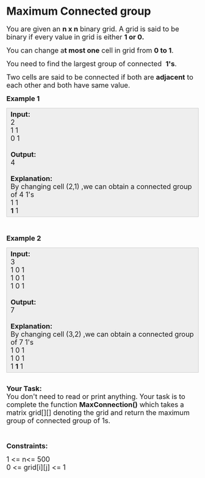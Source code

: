 # Maximum Connected group

<div class="problems_problem_content__Xm_eO"><p><span style="font-size:18px">You are given an <strong>n x n</strong> binary grid. A grid is said to be binary if every value in grid is either <strong>1 or 0.</strong></span></p>

<p><span style="font-size:18px">You can change a<strong>t most one</strong> cell in grid from <strong>0 to 1</strong>.</span></p>

<p><span style="font-size:18px">You need to find the largest group of connected&nbsp; <strong>1's</strong>.</span></p>

<p><span style="font-size:18px">Two cells are said to be connected if both are <strong>adjacent</strong> to each other and both have same value.</span></p>

<p><span style="font-size:18px"><strong>Example 1</strong></span></p>

<div style="background:#eee;border:1px solid #ccc;padding:5px 10px;"><span style="font-size:18px"><strong>Input:</strong><br>
2<br>
1 1<br>
0 1<br>
<br>
<strong>Output:</strong><br>
4<br>
<br>
<strong>Explanation:</strong><br>
By changing cell (2,1) ,we can obtain a connected group of 4&nbsp;1's<br>
1 1<br>
<strong>1</strong> 1</span></div>

<p>&nbsp;</p>

<p><span style="font-size:18px"><strong>Example 2</strong></span></p>

<div style="background:#eee;border:1px solid #ccc;padding:5px 10px;"><span style="font-size:18px"><strong>Input:</strong><br>
3<br>
1 0 1<br>
1 0 1<br>
1 0 1<br>
<br>
<strong>Output:</strong><br>
7<br>
<br>
<strong>Explanation:</strong><br>
By changing cell (3,2) ,we can obtain a connected group of 7 1's<br>
1 0 1<br>
1 0 1<br>
1 <strong>1</strong> 1</span></div>

<p><br>
<span style="font-size:18px"><strong>Your Task:</strong><br>
You don't need to read or print anything. Your task is to complete the function <strong>MaxConnection()</strong> which takes a matrix grid[][] denoting the grid and return the maximum group of connected group of 1s.</span></p>

<p>&nbsp;</p>

<p><span style="font-size:18px"><strong>Constraints:</strong></span></p>

<p><span style="font-size:18px">1 &lt;= n&lt;= 500<br>
0 &lt;= grid[i][j]&nbsp;&lt;= 1</span><br>
&nbsp;</p>
</div>